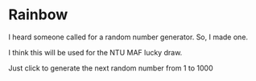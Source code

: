 Rainbow
==================

I heard someone called for a random number generator. So, I made one. 

I think this will be used for the NTU MAF lucky draw. 

Just click to generate the next random number from 1 to 1000